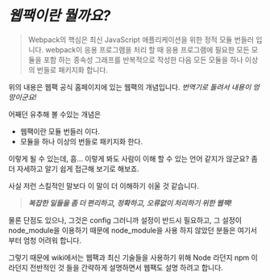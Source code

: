 # _웹팩이란 뭘까요?_

>Webpack의 핵심은 최신 JavaScript 애플리케이션을 위한 정적 모듈 번들러 입니다. webpack이 응용 프로그램을 처리 할 때 응용 프로그램에 필요한 모든 모듈을 포함 하는 종속성 그래프를 반복적으로 작성한 다음 모든 모듈을 하나 이상의 번들로 패키지화 합니다.

위의 내용은 웹팩 공식 홈페이지에 있는 웹팩의 개념입니다.
_번역기로 돌려서 내용이 엉망이군요!_

어째던 유추해 볼 수있는 개념은

* 웹팩이란 모듈 번들러 이다.
* 모듈을 하나 이상의 번들로 패키지화 한다.

이렇게 될 수 있는데, 흠... 이렇게 봐도 사람이 이해 할 수 있는 언어 같지가 않군요?
좀 더 자세하고 알기 쉽게 접근해 보기로 해보죠.

사실 저런 스킬적인 말보다 이 말이 더 이해하기 쉬울 것 같습니다.

>***복잡한 일들을 좀 더 편리하고, 정확하고, 오류없이 처리하기 위한 웹팩!***

물론 단점도 있으나, 그것은 config 그러니까 설정이 반드시 필요하고,
그 설정이 node_module을 이용하기 때문에 node_module을 사용 하지 않았던 분들은
여기서 부터 엄청 어려워 합니다. 

그렇기 때문에 wiki에서는 웹팩과 최신 기술들을 사용하기 위해 Node 라던지 npm 이라던지 전반적인 것 들을 간략하게 설명하면서 웹팩도 설명 하려고 합니다.
